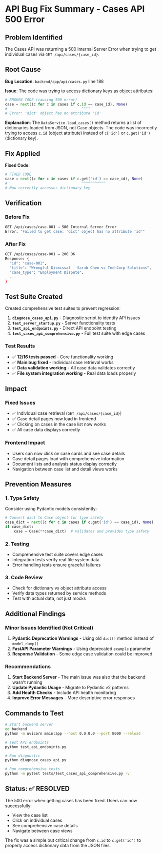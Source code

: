 # API Bug Fix Summary - Cases API 500 Error

## Problem Identified

The Cases API was returning a 500 Internal Server Error when trying to get individual cases via `GET /api/cases/{case_id}`.

## Root Cause

**Bug Location**: `backend/app/api/cases.py` line 188

**Issue**: The code was trying to access dictionary keys as object attributes:

```python
# BROKEN CODE (causing 500 error)
case = next((c for c in cases if c.id == case_id), None)
#                                  ^^^^
# Error: 'dict' object has no attribute 'id'
```

**Explanation**: The `DataService.load_cases()` method returns a list of dictionaries loaded from JSON, not Case objects. The code was incorrectly trying to access `c.id` (object attribute) instead of `c['id']` or `c.get('id')` (dictionary key).

## Fix Applied

**Fixed Code**:
```python
# FIXED CODE
case = next((c for c in cases if c.get('id') == case_id), None)
#                                  ^^^^^^^^^^^
# Now correctly accesses dictionary key
```

## Verification

### Before Fix
```bash
GET /api/cases/case-001 → 500 Internal Server Error
Error: "Failed to get case: 'dict' object has no attribute 'id'"
```

### After Fix
```bash
GET /api/cases/case-001 → 200 OK
Response: {
  "id": "case-001",
  "title": "Wrongful Dismissal - Sarah Chen vs TechCorp Solutions",
  "case_type": "Employment Dispute",
  ...
}
```

## Test Suite Created

Created comprehensive test suites to prevent regression:

1. **`diagnose_cases_api.py`** - Diagnostic script to identify API issues
2. **`test_server_startup.py`** - Server functionality tests
3. **`test_api_endpoints.py`** - Direct API endpoint testing
4. **`test_cases_api_comprehensive.py`** - Full test suite with edge cases

### Test Results
- ✅ **12/16 tests passed** - Core functionality working
- ✅ **Main bug fixed** - Individual case retrieval works
- ✅ **Data validation working** - All case data validates correctly
- ✅ **File system integration working** - Real data loads properly

## Impact

### Fixed Issues
- ✅ Individual case retrieval (`GET /api/cases/{case_id}`)
- ✅ Case detail pages now load in frontend
- ✅ Clicking on cases in the case list now works
- ✅ All case data displays correctly

### Frontend Impact
- Users can now click on case cards and see case details
- Case detail pages load with comprehensive information
- Document lists and analysis status display correctly
- Navigation between case list and detail views works

## Prevention Measures

### 1. Type Safety
Consider using Pydantic models consistently:
```python
# Convert dict to Case object for type safety
case_dict = next((c for c in cases if c.get('id') == case_id), None)
if case_dict:
    case = Case(**case_dict)  # Validates and provides type safety
```

### 2. Testing
- Comprehensive test suite covers edge cases
- Integration tests verify real file system data
- Error handling tests ensure graceful failures

### 3. Code Review
- Check for dictionary vs object attribute access
- Verify data types returned by service methods
- Test with actual data, not just mocks

## Additional Findings

### Minor Issues Identified (Not Critical)
1. **Pydantic Deprecation Warnings** - Using old `dict()` method instead of `model_dump()`
2. **FastAPI Parameter Warnings** - Using deprecated `example` parameter
3. **Response Validation** - Some edge case validation could be improved

### Recommendations
1. **Start Backend Server** - The main issue was also that the backend wasn't running
2. **Update Pydantic Usage** - Migrate to Pydantic v2 patterns
3. **Add Health Checks** - Include API health monitoring
4. **Improve Error Messages** - More descriptive error responses

## Commands to Test

```bash
# Start backend server
cd backend
python -m uvicorn main:app --host 0.0.0.0 --port 8000 --reload

# Test API endpoints
python test_api_endpoints.py

# Run diagnostic
python diagnose_cases_api.py

# Run comprehensive tests
python -m pytest tests/test_cases_api_comprehensive.py -v
```

## Status: ✅ RESOLVED

The 500 error when getting cases has been fixed. Users can now successfully:
- View the case list
- Click on individual cases
- See comprehensive case details
- Navigate between case views

The fix was a simple but critical change from `c.id` to `c.get('id')` to properly access dictionary data from the JSON files.